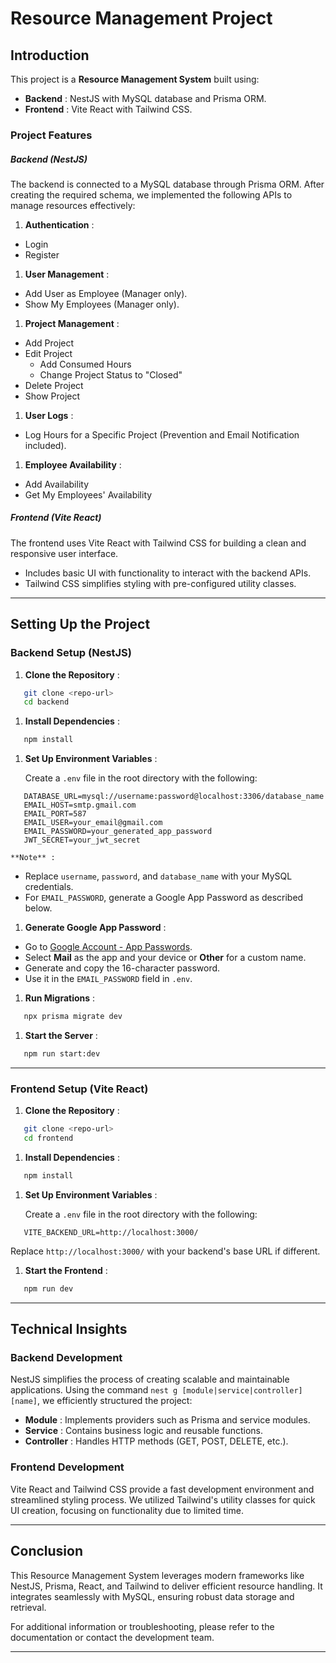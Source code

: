 # **Resource Management Project**

## **Introduction**

This project is a **Resource Management System** built using:

* **Backend** : NestJS with MySQL database and Prisma ORM.
* **Frontend** : Vite React with Tailwind CSS.

### **Project Features**

##### **Backend (NestJS)**

The backend is connected to a MySQL database through Prisma ORM. After creating the required schema, we implemented the following APIs to manage resources effectively:

1. **Authentication** :

* Login
* Register

1. **User Management** :

* Add User as Employee (Manager only).
* Show My Employees (Manager only).

1. **Project Management** :

* Add Project
* Edit Project
  * Add Consumed Hours
  * Change Project Status to "Closed"
* Delete Project
* Show Project

1. **User Logs** :

* Log Hours for a Specific Project (Prevention and Email Notification included).

1. **Employee Availability** :

* Add Availability
* Get My Employees' Availability

##### **Frontend (Vite React)**

The frontend uses Vite React with Tailwind CSS for building a clean and responsive user interface.

* Includes basic UI with functionality to interact with the backend APIs.
* Tailwind CSS simplifies styling with pre-configured utility classes.

---

## **Setting Up the Project**

### **Backend Setup (NestJS)**

1. **Clone the Repository** :

```bash
   git clone <repo-url>
   cd backend
```

1. **Install Dependencies** :

```bash
   npm install
```

1. **Set Up Environment Variables** :

   Create a `.env` file in the root directory with the following:

```env
   DATABASE_URL=mysql://username:password@localhost:3306/database_name
   EMAIL_HOST=smtp.gmail.com
   EMAIL_PORT=587
   EMAIL_USER=your_email@gmail.com
   EMAIL_PASSWORD=your_generated_app_password
   JWT_SECRET=your_jwt_secret
```

    **Note** :

* Replace `username`, `password`, and `database_name` with your MySQL credentials.
* For `EMAIL_PASSWORD`, generate a Google App Password as described below.

1. **Generate Google App Password** :

* Go to [Google Account - App Passwords](https://myaccount.google.com/apppasswords).
* Select **Mail** as the app and your device or **Other** for a custom name.
* Generate and copy the 16-character password.
* Use it in the `EMAIL_PASSWORD` field in `.env`.

1. **Run Migrations** :

```bash
   npx prisma migrate dev
```

1. **Start the Server** :

```bash
   npm run start:dev
```

---

### **Frontend Setup (Vite React)**

1. **Clone the Repository** :

```bash
   git clone <repo-url>
   cd frontend
```

1. **Install Dependencies** :

```bash
   npm install
```

1. **Set Up Environment Variables** :

   Create a `.env` file in the root directory with the following:

```env
   VITE_BACKEND_URL=http://localhost:3000/
```

   Replace `http://localhost:3000/` with your backend's base URL if different.

1. **Start the Frontend** :

```bash
   npm run dev
```

---

## **Technical Insights**

### **Backend Development**

NestJS simplifies the process of creating scalable and maintainable applications. Using the command `nest g [module|service|controller] [name]`, we efficiently structured the project:

* **Module** : Implements providers such as Prisma and service modules.
* **Service** : Contains business logic and reusable functions.
* **Controller** : Handles HTTP methods (GET, POST, DELETE, etc.).

### **Frontend Development**

Vite React and Tailwind CSS provide a fast development environment and streamlined styling process. We utilized Tailwind's utility classes for quick UI creation, focusing on functionality due to limited time.

---

## **Conclusion**

This Resource Management System leverages modern frameworks like NestJS, Prisma, React, and Tailwind to deliver efficient resource handling. It integrates seamlessly with MySQL, ensuring robust data storage and retrieval.

For additional information or troubleshooting, please refer to the documentation or contact the development team.

---
